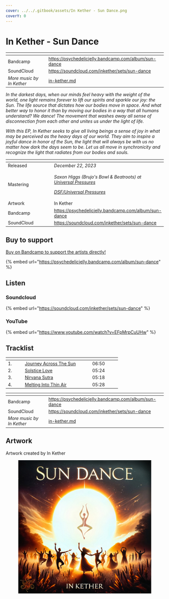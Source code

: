```yaml
---
cover: ../../.gitbook/assets/In Kether - Sun Dance.png
coverY: 0
---
```


# In Kether - Sun Dance

<table data-view="cards"><thead><tr><th></th><th data-hidden data-card-target data-type="content-ref"></th></tr></thead><tbody><tr><td>Bandcamp</td><td><a href="https://psychedelicjelly.bandcamp.com/album/sun-dance">https://psychedelicjelly.bandcamp.com/album/sun-dance</a></td></tr><tr><td>SoundCloud</td><td><a href="https://soundcloud.com/inkether/sets/sun-dance">https://soundcloud.com/inkether/sets/sun-dance</a></td></tr><tr><td><em>More music by In Kether</em></td><td><a href="../../artists/musicians/in-kether.md">in-kether.md</a></td></tr></tbody></table>

_In the darkest days, when our minds feel heavy with the weight of the world, one light remains forever to lift our spirits and sparkle our joy: the Sun. The life source that dictates how our bodies move in space. And what better way to honor it than by moving our bodies in a way that all humans understand? We dance! The movement that washes away all sense of disconnection from each other and unites us under the light of life._

_With this EP, In Kether seeks to give all living beings a sense of joy in what may be perceived as the heavy days of our world. They aim to inspire a joyful dance in honor of the Sun, the light that will always be with us no matter how dark the days seem to be. Let us all move in synchronicity and recognize the light that radiates from our bodies and souls._

<table data-header-hidden><thead><tr><th width="156"></th><th></th></tr></thead><tbody><tr><td>Released</td><td><em>December 22, 2023</em></td></tr><tr><td>Mastering</td><td><p><em>Saxon Higgs (Brujo's Bowl &#x26; Beatroots) at</em> <a href="https://www.facebook.com/universalpressures"><em>Universal Pressures</em></a> </p><p><a href="../../artists/mastering/universal-pressures.md"><em>DSF/Universal Pressures</em></a> </p></td></tr><tr><td>Artwork</td><td>In Kether</td></tr><tr><td>Bandcamp</td><td><a href="https://psychedelicjelly.bandcamp.com/album/sun-dance">https://psychedelicjelly.bandcamp.com/album/sun-dance</a></td></tr><tr><td>SoundCloud</td><td><a href="https://soundcloud.com/inkether/sets/sun-dance">https://soundcloud.com/inkether/sets/sun-dance</a></td></tr></tbody></table>

## Buy to support

[Buy on Bandcamp to support the artists directly!](https://psychedelicjelly.bandcamp.com/album/sun-dance)&#x20;

{% embed url="https://psychedelicjelly.bandcamp.com/album/sun-dance" %}

## Listen

### Soundcloud

{% embed url="https://soundcloud.com/inkether/sets/sun-dance" %}

### YouTube

{% embed url="https://www.youtube.com/watch?v=EFpMrpCuUHw" %}

## Tracklist

<table data-header-hidden><thead><tr><th width="40"></th><th width="201"></th><th width="75"></th></tr></thead><tbody><tr><td>1.</td><td><a href="https://psychedelicjelly.bandcamp.com/track/journey-across-the-sun">Journey Across The Sun</a> </td><td>06:50</td></tr><tr><td>2.</td><td><a href="https://psychedelicjelly.bandcamp.com/track/solstice-love">Solstice Love</a> </td><td>05:24</td></tr><tr><td>3.</td><td><a href="https://psychedelicjelly.bandcamp.com/track/nirvana-sutra">Nirvana Sutra</a> </td><td>05:18</td></tr><tr><td>4.</td><td><a href="https://psychedelicjelly.bandcamp.com/track/melting-into-thin-air">Melting Into Thin Air</a> </td><td>05:28</td></tr></tbody></table>

<table data-view="cards"><thead><tr><th></th><th data-hidden data-card-target data-type="content-ref"></th></tr></thead><tbody><tr><td>Bandcamp</td><td><a href="https://psychedelicjelly.bandcamp.com/album/sun-dance">https://psychedelicjelly.bandcamp.com/album/sun-dance</a></td></tr><tr><td>SoundCloud</td><td><a href="https://soundcloud.com/inkether/sets/sun-dance">https://soundcloud.com/inkether/sets/sun-dance</a></td></tr><tr><td><em>More music by In Kether</em></td><td><a href="../../artists/musicians/in-kether.md">in-kether.md</a></td></tr></tbody></table>

## Artwork

Artwork created by In Kether

<figure><img src="../../.gitbook/assets/In Kether - Sun Dance.png" alt=""><figcaption></figcaption></figure>
